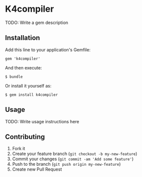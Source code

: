 # K4compiler

TODO: Write a gem description

## Installation

Add this line to your application's Gemfile:

    gem 'k4compiler'

And then execute:

    $ bundle

Or install it yourself as:

    $ gem install k4compiler

## Usage

TODO: Write usage instructions here

## Contributing

1. Fork it
2. Create your feature branch (`git checkout -b my-new-feature`)
3. Commit your changes (`git commit -am 'Add some feature'`)
4. Push to the branch (`git push origin my-new-feature`)
5. Create new Pull Request
